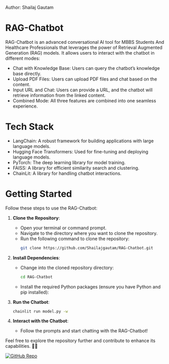 Author: Shailaj Gautam

# RAG-Chatbot
RAG-Chatbot is an advanced conversational AI tool for MBBS Students And Healthcare Professionals that leverages the power of Retrieval Augmented Generation (RAG) models. It allows users to interact with the chatbot in different modes:

- Chat with Knowledge Base: Users can query the chatbot’s knowledge base directly.
- Upload PDF Files: Users can upload PDF files and chat based on the content.
- Input URL and Chat: Users can provide a URL, and the chatbot will retrieve information from the linked content.
- Combined Mode: All three features are combined into one seamless experience.

# Tech Stack
- LangChain: A robust framework for building applications with large language models.
- Hugging Face Transformers: Used for fine-tuning and deploying language models.
- PyTorch: The deep learning library for model training.
- FAISS: A library for efficient similarity search and clustering.
- ChainLit: A library for handling chatbot interactions.

# Getting Started
Follow these steps to use the RAG-Chatbot:

1. **Clone the Repository**:
   - Open your terminal or command prompt.
   - Navigate to the directory where you want to clone the repository.
   - Run the following command to clone the repository:
     ```bash
     git clone https://github.com/Shailajgautam/RAG-Chatbot.git
     ```

2. **Install Dependencies**:
   - Change into the cloned repository directory:
     ```bash
     cd RAG-Chatbot
     ```
   - Install the required Python packages (ensure you have Python and pip installed):

3. **Run the Chatbot**:
     ```bash
     chainlit run model.py -w
     ```
     
4. **Interact with the Chatbot**:
   - Follow the prompts and start chatting with the RAG-Chatbot!

Feel free to explore the repository further and contribute to enhance its capabilities. 🤖🚀

[![GitHub Repo](https://img.shields.io/badge/GitHub-Repo-blue?style=flat-square&logo=github)](https://github.com/Shailajgautam/RAG-Chatbot)


